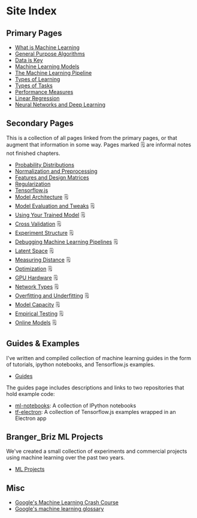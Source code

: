 # Site Index

## Primary Pages

- [What is Machine Learning](what-is-machine-learning.html)
- [General Purpose Algorithms](general-purpose-algorithms.html)
- [Data is Key](data-is-key.html)
- [Machine Learning Models](machine-learning-models.html)
- [The Machine Learning Pipeline](the-ml-pipeline.html)
- [Types of Learning](types-of-learning.html)
- [Types of Tasks](types-of-tasks.html)
- [Performance Measures](performance-measures.html)
- [Linear Regression](linear-regression.html)
- [Neural Networks and Deep Learning](neural-networks-and-deep-learning.html)

## Secondary Pages

This is a collection of all pages linked from the primary pages, or that augment that information in some way. Pages marked 🗒 are informal notes not finished chapters.

- [Probability Distributions](probability-distributions.html)
- [Normalization and Preprocessing](normalization-and-preprocessing.html)
- [Features and Design Matrices](features-and-design-matrices.html)
- [Regularization](regularization.html)
- [Tensorflow.js](tfjs.html)
- [Model Architecture](model-architecture.html) 🗒
- [Model Evaluation and Tweaks](model-evaluation-and-tweaks.html) 🗒
- [Using Your Trained Model](using-your-trained-model.html) 🗒
- [Cross Validation](cross-validation.html) 🗒
- [Experiment Structure](experiment-structure.html) 🗒
- [Debugging Machine Learning Pipelines](debugging-ml-pipelines.html) 🗒
- [Latent Space](latent-space.html) 🗒
- [Measuring Distance](measuring-distance.html) 🗒
- [Optimization](optimization.html) 🗒
- [GPU Hardware](gpu-hardware.html) 🗒
- [Network Types](network-types.html) 🗒
- [Overfitting and Underfitting](overfitting-and-underfitting.html) 🗒
- [Model Capacity](model-capacity.html) 🗒
- [Empirical Testing](empirical-testing.html) 🗒
- [Online Models](online-models.html) 🗒

## Guides & Examples

I've written and compiled collection of machine learning guides in the form of tutorials, ipython notebooks, and Tensorflow.js examples. 

- [Guides](guides.html)

The guides page includes descriptions and links to two repositories that hold example code:

- [ml-notebooks](https://github.com/brangerbriz/ml-notebooks): A collection of IPython notebooks
- [tf-electron](https://github.com/brangerbriz/tf-electron): A collection of Tensorflow.js examples wrapped in an Electron app

## Branger_Briz ML Projects

We've created a small collection of experiments and commercial projects using machine learning over the past two years.

- [ML Projects](bb-ml-projects.html)

## Misc

- [Google's Machine Learning Crash Course](https://developers.google.com/machine-learning/crash-course/)
- [Google's machine learning glossary](https://developers.google.com/machine-learning/glossary/)
